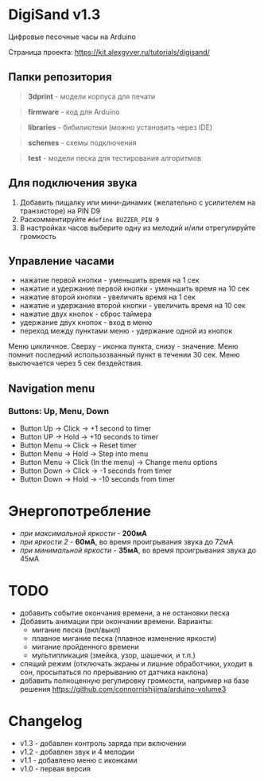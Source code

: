 # DigiSand v1.3
 Цифровые песочные часы на Arduino
 
 Страница проекта: https://kit.alexgyver.ru/tutorials/digisand/

## Папки репозитория

> **3dprint** - модели корпуса для печати

> **firmware** - код для Arduino

> **libraries** - бибилиотеки (можно установить через IDE)

> **schemes** - схемы подключения

> **test** - модели песка для тестирования алгоритмов

## Для подключения звука

1. Добавить пищалку или мини-динамик (желательно с усилителем на транзисторе) на PIN D9
2. Раскомментируйте `#define BUZZER_PIN 9`
3. В настройках часов выберите одну из мелодий и/или отрегулируйте громкость

## Управление часами

- нажатие первой кнопки - уменьшить время на 1 сек
- нажатие и удержание первой кнопки - уменьшить время на 10 сек
- нажатие второй кнопки - увеличить время на 1 сек
- нажатие и удержание второй кнопки - увеличить время на 10 сек
- нажатие двух кнопок - сброс таймера
- удержание двух кнопок - вход в меню
- переход между пунктами меню - удержание одной из кнопок

Меню цикличное. Сверху - иконка пункта, снизу - значение.
Меню помнит последний использозванный пункт в течении 30 сек.
Меню выключается через 5 сек бездействия.

## Navigation menu
### Buttons: Up, Menu, Down
- Button Up -> Click -> +1 second to timer
- Button UP -> Hold -> +10 seconds to timer
- Button Menu -> Click -> Reset timer
- Button Menu -> Hold -> Step into menu
- Button Menu -> Click (In the menu) -> Change menu options
- Button Down -> Click -> -1 seconds from timer
- Button Down -> Hold -> -10 seconds from timer

# Энергопотребление
- *при максимальной яркости* - **200мА**
- *при яркости 2* - **60мА**, во время проигрывания звука до 72мА
- *при минимальной яркости* - **35мА**, во время проигрывания звука до 45мА

# TODO
- добавить событие окончания времени, а не остановки песка
- Добавить анимации при окончании времени.
  Варианты:
  - мигание песка (вкл/выкл)
  - плавное мигание песка (плавное изменение яркости)
  - мигание пройденного времени
  - мультипликация (змейка, узор, шашечки, и т.п.)
- спящий режим (отключать экраны и лишние обработчики, уходит в сон, просыпаться по прерыванию от датчика наклона)
- добавить полноценную регулировку громкости, например на базе решения https://github.com/connornishijima/arduino-volume3

# Changelog

- v1.3 - добавлен контроль заряда при включении
- v1.2 - добавлен звук и 4 мелодии
- v1.1 - добавлено меню с иконками
- v1.0 - первая версия
